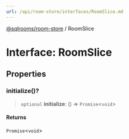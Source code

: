```yaml
---
url: /api/room-store/interfaces/RoomSlice.md
---
```

[@sqlrooms/room-store](../index.md) / RoomSlice

# Interface: RoomSlice

## Properties

### initialize()?

> `optional` **initialize**: () => `Promise`<`void`>

#### Returns

`Promise`<`void`>
